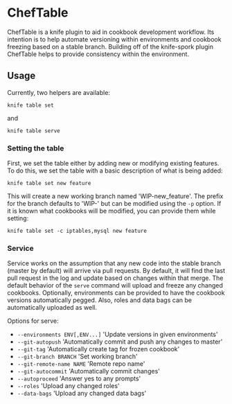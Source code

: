 # ChefTable

ChefTable is a knife plugin to aid in cookbook development
workflow. Its intention is to help automate versioning
within environments and cookbook freezing based on a stable
branch. Building off of the knife-spork plugin ChefTable
helps to provide consistency within the environment.


## Usage

Currently, two helpers are available:

`knife table set`

and 

`knife table serve`

### Setting the table

First, we set the table either by adding new or modifying
existing features. To do this, we set the table with a basic description
of what is being added:

`knife table set new feature`

This will create a new working branch named 'WIP-new_feature'. The prefix
for the branch defaults to 'WIP-' but can be modified using the `-p` option.
If it is known what cookbooks will be modified, you can provide them while
setting:

`knife table set -c iptables,mysql new feature`

### Service

Service works on the assumption that any new code into the stable branch (master
by default) will arrive via pull requests. By default, it will find the last
pull request in the log and update based on changes within that merge. The default
behavior of the `serve` command will upload and freeze any changed cookbooks. Optionally,
environments can be provided to have the cookbook versions automatically pegged. Also,
roles and data bags can be automatically uploaded as well.

Options for serve:

* `--environments ENV[,ENV...]` 'Update versions in given environments'
* `--git-autopush` 'Automatically commit and push any changes to master'
* `--git-tag` 'Automatically create tag for frozen cookbook'
* `--git-branch BRANCH` 'Set working branch'
* `--git-remote-name NAME` 'Remote repo name'
* `--git-autocommit` 'Automatically commit changes'
* `--autoproceed` 'Answer yes to any prompts'
* `--roles` 'Upload any changed roles'
* `--data-bags` 'Upload any changed data bags'
